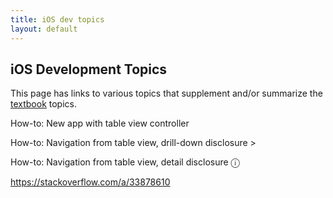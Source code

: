 ```yaml
---
title: iOS dev topics
layout: default
---
```


## iOS Development Topics

This page has links to various topics that supplement and/or summarize the [textbook](/resources#required-textbook) topics. 

How-to: New app with table view controller

How-to: Navigation from table view, drill-down disclosure <span class="border1"> &gt; </span>

How-to: Navigation from table view, detail disclosure <span class="border1"> &#9432; </span>



https://stackoverflow.com/a/33878610


<br>
